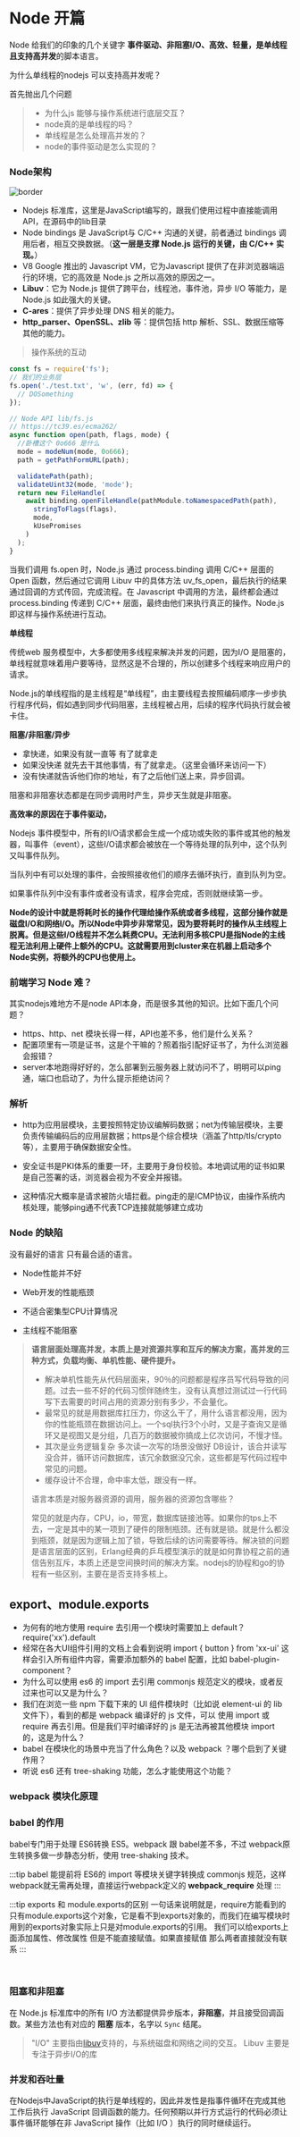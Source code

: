 # Node 开篇

Node 给我们的印象的几个关键字 **事件驱动、非阻塞I/O、高效、轻量，是单线程且支持高并发**的脚本语言。

为什么单线程的nodejs 可以支持高并发呢？

首先抛出几个问题



> * 为什么js 能够与操作系统进行底层交互？
> * node真的是单线程的吗？
> * 单线程是怎么处理高并发的？
> * node的事件驱动是怎么实现的？


### Node架构

![border](https://yjhjstz.gitbooks.io/deep-into-node/content/chapter1/a9e67142615f49863438cc0086b594e48984d1c9.jpeg)



* Nodejs 标准库，这里是JavaScript编写的，跟我们使用过程中直接能调用API，在源码中的lib目录
* Node  bindings 是 JavaScript与 C/C++ 沟通的关键，前者通过 bindings 调用后者，相互交换数据。（**这一层是支撑 Node.js 运行的关键，由 C/C++ 实现。**）
* V8 Google 推出的 Javascript VM，它为Javascript 提供了在非浏览器端运行的环境，它的高效是 Node.js 之所以高效的原因之一。
* **Libuv**：它为 Node.js 提供了跨平台，线程池，事件池，异步 I/O 等能力，是 Node.js 如此强大的关键。
* **C-ares**：提供了异步处理 DNS 相关的能力。
* **http_parser、OpenSSL、zlib** 等：提供包括 http 解析、SSL、数据压缩等其他的能力。





> 操作系统的互动

```js
const fs = require('fs');
// 我们的业务层
fs.open('./test.txt', 'w', (err, fd) => {
  // DOSomething
});

// Node API lib/fs.js
// https://tc39.es/ecma262/
async function open(path, flags, mode) {
  //卧槽这个 0o666 是什么
  mode = modeNum(mode, 0o666);
  path = getPathFormURL(path);

  validatePath(path);
  validateUint32(mode, 'mode');
  return new FileHandle(
    await binding.openFileHandle(pathModule.toNamespacedPath(path),
      stringToFlags(flags),
      mode,
      kUsePromises
    )
  );
}
```

当我们调用 fs.open 时，Node.js 通过 process.binding 调用 C/C++ 层面的 Open 函数，然后通过它调用 Libuv 中的具体方法 uv_fs_open，最后执行的结果通过回调的方式传回，完成流程。在 Javascript 中调用的方法，最终都会通过 process.binding 传递到 C/C++ 层面，最终由他们来执行真正的操作。Node.js 即这样与操作系统进行互动。



**单线程**

传统web 服务模型中，大多都使用多线程来解决并发的问题，因为I/O 是阻塞的，单线程就意味着用户要等待，显然这是不合理的，所以创建多个线程来响应用户的请求。

Node.js的单线程指的是主线程是“单线程”，由主要线程去按照编码顺序一步步执行程序代码，假如遇到同步代码阻塞，主线程被占用，后续的程序代码执行就会被卡住。



**阻塞/非阻塞/异步**

* 拿快递，如果没有就一直等 有了就拿走
* 如果没快递 就先去干其他事情，有了就拿走。（这里会循环来访问一下）
* 没有快递就告诉他们你的地址，有了之后他们送上来，异步回调。



阻塞和非阻塞状态都是在同步调用时产生，异步天生就是非阻塞。



**高效率的原因在于事件驱动，**

Nodejs 事件模型中，所有的I/O请求都会生成一个成功或失败的事件或其他的触发器，叫事件（event），这些I/O请求都会被放在一个等待处理的队列中，这个队列又叫事件队列。

当队列中有可以处理的事件，会按照接收他们的顺序去循环执行，直到队列为空。

如果事件队列中没有事件或者没有请求，程序会完成，否则就继续第一步。



**Node的设计中就是将耗时长的操作代理给操作系统或者多线程，这部分操作就是磁盘I/O和网络I/O。所以Node中异步非常常见，因为要将耗时的操作从主线程上脱离。但是这些I/O线程并不怎么耗费CPU。无法利用多核CPU是指Node的主线程无法利用上硬件上额外的CPU。这就需要用到cluster来在机器上启动多个Node实例，将额外的CPU也使用上。**





### 前端学习 Node 难？

其实nodejs难地方不是node API本身，而是很多其他的知识。比如下面几个问题？



* https、http、net 模块长得一样，API也差不多，他们是什么关系？
* 配置项里有一项是证书，这是个干嘛的？照着指引配好证书了，为什么浏览器会报错？
* server本地跑得好好的，怎么部署到云服务器上就访问不了，明明可以ping通，端口也启动了，为什么提示拒绝访问？

### 解析

* http为应用层模块，主要按照特定协议编解码数据；net为传输层模块，主要负责传输编码后的应用层数据；https是个综合模块（涵盖了http/tls/crypto等），主要用于确保数据安全性。
* 安全证书是PKI体系的重要一环，主要用于身份校验。本地调试用的证书如果是自己签署的话，浏览器会视为不安全并报错。

* 这种情况大概率是请求被防火墙拦截。ping走的是ICMP协议，由操作系统内核处理，能够ping通不代表TCP连接就能够建立成功









### Node 的缺陷

没有最好的语言 只有最合适的语言。

* Node性能并不好

* Web开发的性能瓶颈

* 不适合密集型CPU计算情况

* 主线程不能阻塞

  



> **语言层面处理高并发，本质上是对资源共享和互斥的解决方案，高并发的三种方式，负载均衡、单机性能、硬件提升。**
>
> * 解决单机性能先从代码层面来，90％的问题都是程序员写代码导致的问题。过去一些不好的代码习惯伴随终生，没有认真想过测试过一行代码写下去需要的时间占用的资源分别有多少，不会量化。
> * 最常见的就是用数据库扛压力，你这么干了，用什么语言都没用，因为你的性能瓶颈在数据访问上。一个sql执行3个小时，又是子查询又是循环又是视图又是分组，几百万的数据被你搞成上亿次访问，不慢才怪。
> * 其次是业务逻辑复杂 多次读一次写的场景没做好 DB设计，该合并读写没合并，循环访问数据库，该冗余数据没冗余，这些都是写代码过程中常见的问题。
> * 缓存设计不合理，命中率太低，跟没有一样。
>
> 语言本质是对服务器资源的调用，服务器的资源包含哪些？
>
> 常见的就是内存，CPU，io，带宽，数据库链接池等。如果你的tps上不去，一定是其中的某一项到了硬件的限制瓶颈。还有就是锁。就是什么都没到瓶颈，就是因为逻辑上加了锁，导致后续的访问需要等待。解决锁的问题是语言层面的区别，Erlang经典的乒乓模型演示的就是如何靠协程之前的通信告别互斥，本质上还是空间换时间的解决方案。nodejs的协程和go的协程有一些区别，主要在是否支持多核上。
>
> 





## export、module.exports

* 为何有的地方使用 require 去引用一个模块时需要加上 default？ require('xx').default
* 经常在各大UI组件引用的文档上会看到说明 import { button } from 'xx-ui' 这样会引入所有组件内容，需要添加额外的 babel 配置，比如 babel-plugin-component？
* 为什么可以使用 es6 的 import 去引用 commonjs 规范定义的模块，或者反过来也可以又是为什么？
* 我们在浏览一些 npm 下载下来的 UI 组件模块时（比如说 element-ui 的 lib 文件下），看到的都是 webpack 编译好的 js 文件，可以 使用 import 或 require 再去引用。但是我们平时编译好的 js 是无法再被其他模块 import 的，这是为什么？
* babel 在模块化的场景中充当了什么角色？以及 webpack ？哪个启到了关键作用？
* 听说 es6 还有 tree-shaking 功能，怎么才能使用这个功能？


### webpack 模块化原理



### babel 的作用

babel专门用于处理 ES6转换 ES5。webpack 跟 babel差不多，不过 webpack原生转换多做一步静态分析，使用 tree-shaking 技术。

:::tip
 babel 能提前将 ES6的 import 等模块关键字转换成 commonjs 规范，这样 webpack就无需再处理，直接运行webpack定义的 __webpack_require__ 处理
:::




:::tip exports 和 module.exports的区别
一句话来说明就是，require方能看到的只有module.exports这个对象，它是看不到exports对象的，而我们在编写模块时用到的exports对象实际上只是对module.exports的引用。
我们可以给exports上面添加属性、修改属性 但是不能直接赋值。如果直接赋值 那么两者直接就没有联系
:::

<br />





### 阻塞和非阻塞

在 Node.js 标准库中的所有 I/O 方法都提供异步版本，**非阻塞**，并且接受回调函数。某些方法也有对应的 **阻塞** 版本，名字以 `Sync` 结尾。

> "I/O" 主要指由[libuv](https://libuv.org/)支持的，与系统磁盘和网络之间的交互。 Libuv 主要是专注于异步I/O的库

### 并发和吞吐量

在Nodejs中JavaScript的执行是单线程的，因此并发性是指事件循环在完成其他工作后执行 JavaScript 回调函数的能力。任何预期以并行方式运行的代码必须让事件循环能够在非 JavaScript 操作（比如 I/O ）执行的同时继续运行。







